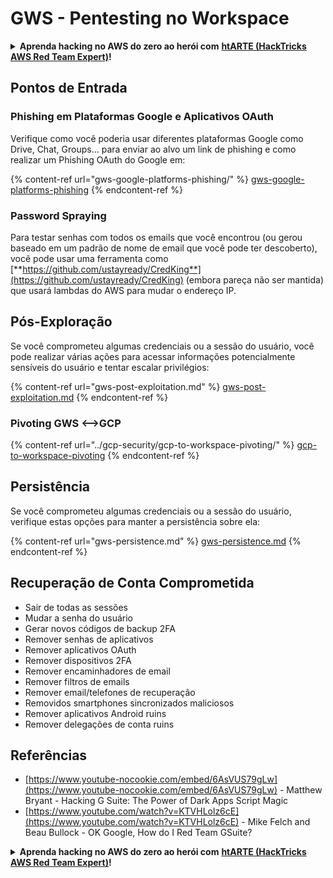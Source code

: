 # GWS - Pentesting no Workspace

<details>

<summary><strong>Aprenda hacking no AWS do zero ao herói com</strong> <a href="https://training.hacktricks.xyz/courses/arte"><strong>htARTE (HackTricks AWS Red Team Expert)</strong></a><strong>!</strong></summary>

Outras formas de apoiar o HackTricks:

* Se você quer ver sua **empresa anunciada no HackTricks** ou **baixar o HackTricks em PDF** Confira os [**PLANOS DE ASSINATURA**](https://github.com/sponsors/carlospolop)!
* Adquira o [**material oficial PEASS & HackTricks**](https://peass.creator-spring.com)
* Descubra [**A Família PEASS**](https://opensea.io/collection/the-peass-family), nossa coleção de [**NFTs exclusivos**](https://opensea.io/collection/the-peass-family)
* **Junte-se ao** 💬 [**grupo do Discord**](https://discord.gg/hRep4RUj7f) ou ao [**grupo do telegram**](https://t.me/peass) ou **siga-me** no **Twitter** 🐦 [**@carlospolopm**](https://twitter.com/carlospolopm)**.**
* **Compartilhe suas técnicas de hacking enviando PRs para os repositórios github do** [**HackTricks**](https://github.com/carlospolop/hacktricks) e [**HackTricks Cloud**](https://github.com/carlospolop/hacktricks-cloud).

</details>

## Pontos de Entrada

### Phishing em Plataformas Google e Aplicativos OAuth

Verifique como você poderia usar diferentes plataformas Google como Drive, Chat, Groups... para enviar ao alvo um link de phishing e como realizar um Phishing OAuth do Google em:

{% content-ref url="gws-google-platforms-phishing/" %}
[gws-google-platforms-phishing](gws-google-platforms-phishing/)
{% endcontent-ref %}

### Password Spraying

Para testar senhas com todos os emails que você encontrou (ou gerou baseado em um padrão de nome de email que você pode ter descoberto), você pode usar uma ferramenta como [**https://github.com/ustayready/CredKing**](https://github.com/ustayready/CredKing) (embora pareça não ser mantida) que usará lambdas do AWS para mudar o endereço IP.

## Pós-Exploração

Se você comprometeu algumas credenciais ou a sessão do usuário, você pode realizar várias ações para acessar informações potencialmente sensíveis do usuário e tentar escalar privilégios:

{% content-ref url="gws-post-exploitation.md" %}
[gws-post-exploitation.md](gws-post-exploitation.md)
{% endcontent-ref %}

### Pivoting GWS <-->GCP

{% content-ref url="../gcp-security/gcp-to-workspace-pivoting/" %}
[gcp-to-workspace-pivoting](../gcp-security/gcp-to-workspace-pivoting/)
{% endcontent-ref %}

## Persistência

Se você comprometeu algumas credenciais ou a sessão do usuário, verifique estas opções para manter a persistência sobre ela:

{% content-ref url="gws-persistence.md" %}
[gws-persistence.md](gws-persistence.md)
{% endcontent-ref %}

## Recuperação de Conta Comprometida

* Sair de todas as sessões
* Mudar a senha do usuário
* Gerar novos códigos de backup 2FA
* Remover senhas de aplicativos
* Remover aplicativos OAuth
* Remover dispositivos 2FA
* Remover encaminhadores de email
* Remover filtros de emails
* Remover email/telefones de recuperação
* Removidos smartphones sincronizados maliciosos
* Remover aplicativos Android ruins
* Remover delegações de conta ruins

## Referências

* [https://www.youtube-nocookie.com/embed/6AsVUS79gLw](https://www.youtube-nocookie.com/embed/6AsVUS79gLw) - Matthew Bryant - Hacking G Suite: The Power of Dark Apps Script Magic
* [https://www.youtube.com/watch?v=KTVHLolz6cE](https://www.youtube.com/watch?v=KTVHLolz6cE) - Mike Felch and Beau Bullock - OK Google, How do I Red Team GSuite?

<details>

<summary><strong>Aprenda hacking no AWS do zero ao herói com</strong> <a href="https://training.hacktricks.xyz/courses/arte"><strong>htARTE (HackTricks AWS Red Team Expert)</strong></a><strong>!</strong></summary>

Outras formas de apoiar o HackTricks:

* Se você quer ver sua **empresa anunciada no HackTricks** ou **baixar o HackTricks em PDF** Confira os [**PLANOS DE ASSINATURA**](https://github.com/sponsors/carlospolop)!
* Adquira o [**material oficial PEASS & HackTricks**](https://peass.creator-spring.com)
* Descubra [**A Família PEASS**](https://opensea.io/collection/the-peass-family), nossa coleção de [**NFTs exclusivos**](https://opensea.io/collection/the-peass-family)
* **Junte-se ao** 💬 [**grupo do Discord**](https://discord.gg/hRep4RUj7f) ou ao [**grupo do telegram**](https://t.me/peass) ou **siga-me** no **Twitter** 🐦 [**@carlospolopm**](https://twitter.com/carlospolopm)**.**
* **Compartilhe suas técnicas de hacking enviando PRs para os repositórios github do** [**HackTricks**](https://github.com/carlospolop/hacktricks) e [**HackTricks Cloud**](https://github.com/carlospolop/hacktricks-cloud).

</details>
